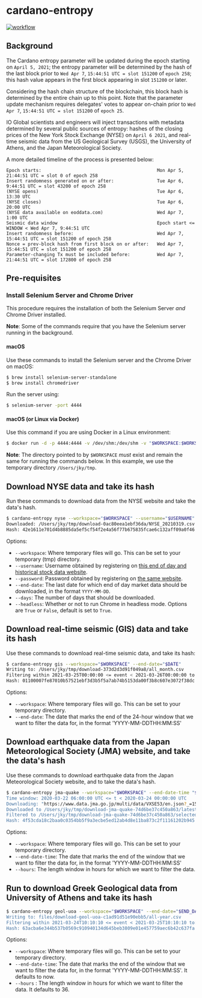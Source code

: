 # cardano-entropy

[![workflow](https://github.com/input-output-hk/cardano-entropy/actions/workflows/haskell.yml/badge.svg?branch=main)](https://github.com/input-output-hk/cardano-entropy/actions/workflows/haskell.yml?branch=main)

## Background

The Cardano entropy parameter will be updated during the epoch starting on `April 5, 2021`;
the entropy parameter will be determined by the hash of the last block prior to
`Wed Apr 7`, `15:44:51 UTC = slot 151200` of `epoch 258`; this hash value appears in the first
block appearing in slot `151200` or later.

Considering the hash chain structure of the blockchain, this block hash is determined by the
entire chain up to this point. Note that the parameter update mechanism requires delegates'
votes to appear on-chain prior to `Wed Apr 7`, `15:44:51 UTC = slot 151200` of `epoch 25`.

IO Global scientists and engineers will inject transactions with metadata determined by several
public sources of entropy: hashes of the closing prices of the New York Stock Exchange (NYSE) on
`April 6 2021`, and real-time seismic data from the US Geological Survey (USGS), the University of
Athens, and the Japan Meteorological Society.

A more detailed timeline of the process is presented below:

```
Epoch starts:                                           Mon Apr 5, 21:44:51 UTC = slot 0 of epoch 258
Insert randomness generated on or after:                Tue Apr 6, 9:44:51 UTC = slot 43200 of epoch 258
(NYSE opens)                                            Tue Apr 6, 13:30 UTC
(NYSE closes)                                           Tue Apr 6, 20:00 UTC
(NYSE data available on eoddata.com)                    Wed Apr 7, 1:00 UTC
Seismic data window                                     Epoch start <= WINDOW < Wed Apr 7, 9:44:51 UTC
Insert randomness before:                               Wed Apr 7, 15:44:51 UTC = slot 151200 of epoch 258
Nonce = prev-block hash from first block on or after:   Wed Apr 7, 15:44:51 UTC = slot 151200 of epoch 258
Parameter-changing Tx must be included before:          Wed Apr 7, 21:44:51 UTC = slot 172800 of epoch 258
```

## Pre-requisites

### Install Selenium Server and Chrome Driver

This procedure requires the installation of both the Selenium Server *and* Chrome Driver installed.

**Note**: Some of the commands require that you have the Selenium server running in the background.

#### macOS

Use these commands to install the Selenium server and the Chrome Driver on macOS:

```bash
$ brew install selenium-server-standalone
$ brew install chromedriver
```
Run the server using:

```bash
$ selenium-server -port 4444
```

#### macOS (or Linux via Docker)

Use this command if you are using Docker in a Linux environment:

```bash
$ docker run -d -p 4444:4444 -v /dev/shm:/dev/shm -v "$WORKSPACE:$WORKSPACE" selenium/standalone-chrome:4.0.0-beta-3-prerelease-20210321
```

**Note**: The directory pointed to by `$WORKSPACE` *must* exist and remain the same for running the commands below. In this example, we use the temporary directory `/Users/jky/tmp`.

## Download NYSE data and take its hash

Run these commands to download data from the NYSE website and take the data's hash.

```bash
$ cardano-entropy nyse --workspace="$WORKSPACE" --username="$USERNAME" --password="$PASSWORD" --end-date="$DATE"
Downloaded: /Users/jky/tmp/download-0ac80eea1ebf36da/NYSE_20210319.csv
Hash: 42e1611e701d4b8885da5ef5cf54f2e4a56f77b675835fcae6c132aff09a0f46
```

Options:

* `--workspace`: Where temporary files will go. This can be set to your temporary (tmp) directory.
* `--username`: Username obtained by registering on [this end of day and historical stock data website](http://www.eoddata.com/).
* `--password`: Password obtained by registering on [the same website](http://www.eoddata.com/).
* `--end-date`: The last date for which end of day market data should be downloaded, in the format `YYYY-MM-DD`.
* `--days`: The number of days that should be downloaded.
* `--headless`: Whether or not to run Chrome in headless mode. Options are `True` or `False`, default is set to `True`.

## Download real-time seismic (GIS) data and take its hash

Use these commands to download real-time seismic data, and take its hash:

```bash
$ cardano-entropy gis --workspace="$WORKSPACE" --end-date="$DATE"
Writing to: /Users/jky/tmp/download-373d2d3d91f049a8/all_month.csv
Filtering within 2021-03-25T00:00:00 <= event < 2021-03-26T00:00:00 to: /Users/jky/tmp/download-373d2d3d91f049a8/day_in_month.csv
Hash: 01100007fe87010b57521ebf3d3b5f5a7ab74b5153da00f3b8c607e3072f38dc
```

Options:

* `--workspace`: Where temporary files will go. This can be set to your temporary directory.
* `--end-date`: The date that marks the end of the 24-hour window that we want to filter the data for, in the format 'YYYY-MM-DDTHH:MM:SS'

## Download earthquake data from the Japan Meteorological Society (JMA) website, and take the data's hash

Use these commands to download earthquake data from the Japan Meteorological Society website, and to take the data's hash.

```bash
$ cardano-entropy jma-quake --workspace="$WORKSPACE" --end-date-time "$END_DATE_TIME' --hours "$HOURS"
Time window: 2020-03-22 06:00:00 UTC <= t < 2020-03-24 00:00:00 UTC
Downloading: "https://www.data.jma.go.jp/multi/data/VXSE53/en.json?_=1585008000000"
Downloaded to /Users/jky/tmp/download-jma-quake-74d6be37c450a863/latest.json
Filtered to /Users/jky/tmp/download-jma-quake-74d6be37c450a863/selected.json
Hash: 4f53cda18c2baa0c0354bb5f9a3ecbe5ed12ab4d8e11ba873c2f11161202b945
```

Options:

* `--workspace`: Where temporary files will go. This can be set to your temporary directory.
* `--end-date-time`: The date that marks the end of the window that we want to filter the data for, in the format 'YYYY-MM-DDTHH:MM:SS'
* `--hours`: The length window in hours for which we want to filter the data.

## Run to download Greek Geological data from University of Athens and take its hash

```bash
$ cardano-entropy geol-uoa --workspace="$WORKSPACE" --end-date="$END_DATE_TIME'
Writing to: files/download-geol-uoa-c1ad91d51e90ebb5/all-year.csv
Filtering within 2021-03-24T10:10:10 <= event < 2021-03-25T10:10:10 to: files/download-geol-uoa-c1ad91d51e90ebb5/last-day.csv
Hash: 63acba6e344b537b0569c910940134d645beb3809e01e457759aec6b42c637fa
```

Options:

* `--workspace`: Where temporary files will go.  This can be set to your temporary directory.
* `--end-date-time`: The date that marks the end of the window that we want to filter the data for, in the format 'YYYY-MM-DDTHH:MM:SS'. It defaults to now.
* `--hours` : The length window in hours for which we want to filter the data. It defaults to 36.

